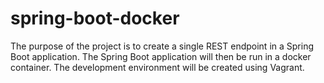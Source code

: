 # spring-boot-docker
The purpose of the project is to create a single REST endpoint in a Spring Boot application. The Spring Boot application will then be run in a docker container. The development environment will be created using Vagrant.
